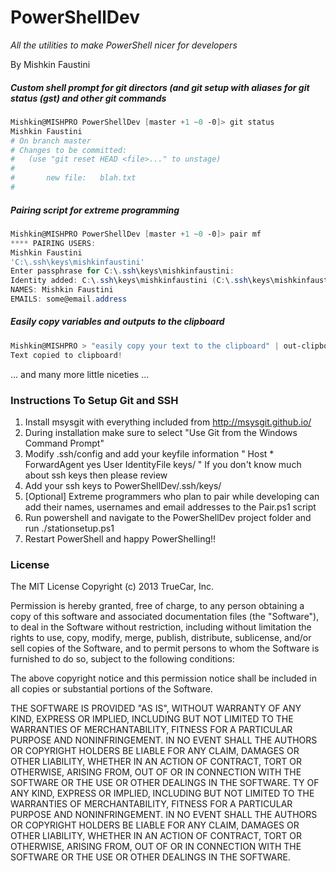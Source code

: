 # PowerShellDev
*All the utilities to make PowerShell nicer for developers*

By Mishkin Faustini

##### Custom shell prompt for git directors (and git setup with aliases for git status (gst) and other git commands
```powershell
Mishkin@MISHPRO PowerShellDev [master +1 ~0 -0]> git status
Mishkin Faustini
# On branch master
# Changes to be committed:
#   (use "git reset HEAD <file>..." to unstage)
#
#       new file:   blah.txt
#
```

##### Pairing script for extreme programming
```powershell
Mishkin@MISHPRO PowerShellDev [master +1 ~0 -0]> pair mf
**** PAIRING USERS:
Mishkin Faustini
'C:\.ssh\keys\mishkinfaustini'
Enter passphrase for C:\.ssh\keys\mishkinfaustini:
Identity added: C:\.ssh\keys\mishkinfaustini (C:\.ssh\keys\mishkinfaustini)
NAMES: Mishkin Faustini
EMAILS: some@email.address
```

##### Easily copy variables and outputs to the clipboard
```powershell
Mishkin@MISHPRO > "easily copy your text to the clipboard" | out-clipboard
Text copied to clipboard!
```

... and many more little niceties ...

### Instructions To Setup Git and SSH
1. Install msysgit with everything included from http://msysgit.github.io/
2. During installation make sure to select "Use Git from the Windows Command Prompt"
2. Modify .ssh/config and add your keyfile information
    "
	Host *
	    ForwardAgent yes
	    User <username>
	    IdentityFile keys/<yourkeyfile>
    "
    If you don't know much about ssh keys then please review
3. Add your ssh keys to PowerShellDev/.ssh/keys/
4. [Optional] Extreme programmers who plan to pair while developing can add their names, usernames and email addresses to the Pair.ps1 script
5. Run powershell and navigate to the PowerShellDev project folder and run ./stationsetup.ps1
6. Restart PowerShell and happy PowerShelling!! 

### License
The MIT License Copyright (c) 2013 TrueCar, Inc.

Permission is hereby granted, free of charge, to any person obtaining a copy of this software and associated documentation files (the "Software"), to deal in the Software without restriction, including without limitation the rights to use, copy, modify, merge, publish, distribute, sublicense, and/or sell copies of the Software, and to permit persons to whom the Software is furnished to do so, subject to the following conditions:

The above copyright notice and this permission notice shall be included in all copies or substantial portions of the Software.

THE SOFTWARE IS PROVIDED "AS IS", WITHOUT WARRANTY OF ANY KIND, EXPRESS OR IMPLIED, INCLUDING BUT NOT LIMITED TO THE WARRANTIES OF MERCHANTABILITY, FITNESS FOR A PARTICULAR PURPOSE AND NONINFRINGEMENT. IN NO EVENT SHALL THE AUTHORS OR COPYRIGHT HOLDERS BE LIABLE FOR ANY CLAIM, DAMAGES OR OTHER LIABILITY, WHETHER IN AN ACTION OF CONTRACT, TORT OR OTHERWISE, ARISING FROM, OUT OF OR IN CONNECTION WITH THE SOFTWARE OR THE USE OR OTHER DEALINGS IN THE SOFTWARE. TY OF ANY KIND, EXPRESS OR IMPLIED, INCLUDING BUT NOT LIMITED TO THE WARRANTIES OF MERCHANTABILITY, FITNESS FOR A PARTICULAR PURPOSE AND NONINFRINGEMENT. IN NO EVENT SHALL THE AUTHORS OR COPYRIGHT HOLDERS BE LIABLE FOR ANY CLAIM, DAMAGES OR OTHER LIABILITY, WHETHER IN AN ACTION OF CONTRACT, TORT OR OTHERWISE, ARISING FROM, OUT OF OR IN CONNECTION WITH THE SOFTWARE OR THE USE OR OTHER DEALINGS IN THE SOFTWARE.
